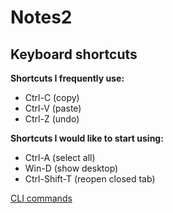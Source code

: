 # Notes2
## Keyboard shortcuts

**Shortcuts I frequently use:**
- Ctrl-C (copy)
- Ctrl-V (paste)
- Ctrl-Z (undo)

**Shortcuts I would like to start using:**
- Ctrl-A (select all)
- Win-D (show desktop)
- Ctrl-Shift-T (reopen closed tab)

[CLI commands](docs/cli.md)
